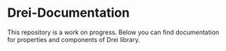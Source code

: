 # Drei-Documentation
This repository is a work on progress. Below you can find documentation for properties and components of Drei library.
